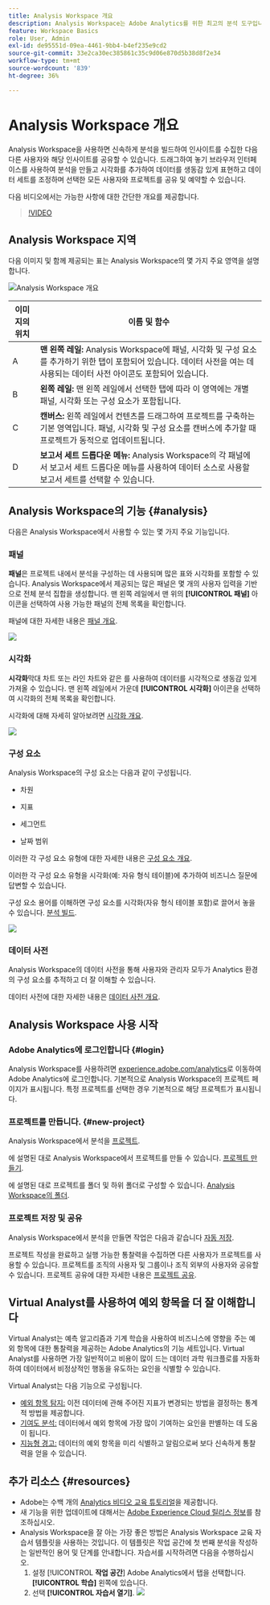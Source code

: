 ```yaml
---
title: Analysis Workspace 개요
description: Analysis Workspace는 Adobe Analytics를 위한 최고의 분석 도구입니다. 여러 다른 기능들이 있지만 특히, 패널, 테이블, 시각화 및 기타 구성 요소를 사용하여 데이터에 생명을 불어넣고, 데이터 세트를 큐레이팅하고, 프로젝트를 공유 및 예약할 수 있습니다.
feature: Workspace Basics
role: User, Admin
exl-id: de95551d-09ea-4461-9bb4-b4ef235e9cd2
source-git-commit: 33e2ca30ec385861c35c9d06e870d5b38d8f2e34
workflow-type: tm+mt
source-wordcount: '839'
ht-degree: 36%

---
```


# Analysis Workspace 개요

Analysis Workspace을 사용하면 신속하게 분석을 빌드하여 인사이트를 수집한 다음 다른 사용자와 해당 인사이트를 공유할 수 있습니다. 드래그하여 놓기 브라우저 인터페이스를 사용하여 분석을 만들고 시각화를 추가하여 데이터를 생동감 있게 표현하고 데이터 세트를 조정하며 선택한 모든 사용자와 프로젝트를 공유 및 예약할 수 있습니다.

다음 비디오에서는 가능한 사항에 대한 간단한 개요를 제공합니다.

>[!VIDEO](https://video.tv.adobe.com/v/26266/?quality=12)

## Analysis Workspace 지역

다음 이미지 및 함께 제공되는 표는 Analysis Workspace의 몇 가지 주요 영역을 설명합니다.

![Analysis Workspace 개요](assets/analysis-workspace-overvew.png)

| 이미지의 위치 | 이름 및 함수 |
|---------|----------|
| A | **맨 왼쪽 레일:** Analysis Workspace에 패널, 시각화 및 구성 요소를 추가하기 위한 탭이 포함되어 있습니다. 데이터 사전을 여는 데 사용되는 데이터 사전 아이콘도 포함되어 있습니다. |
| B | **왼쪽 레일:** 맨 왼쪽 레일에서 선택한 탭에 따라 이 영역에는 개별 패널, 시각화 또는 구성 요소가 포함됩니다. |
| C | **캔버스:** 왼쪽 레일에서 컨텐츠를 드래그하여 프로젝트를 구축하는 기본 영역입니다. 패널, 시각화 및 구성 요소를 캔버스에 추가할 때 프로젝트가 동적으로 업데이트됩니다. |
| D | **보고서 세트 드롭다운 메뉴:** Analysis Workspace의 각 패널에서 보고서 세트 드롭다운 메뉴를 사용하여 데이터 소스로 사용할 보고서 세트를 선택할 수 있습니다. |

## Analysis Workspace의 기능 {#analysis}

다음은 Analysis Workspace에서 사용할 수 있는 몇 가지 주요 기능입니다.

### 패널

**패널**&#x200B;은 프로젝트 내에서 분석을 구성하는 데 사용되며 많은 표와 시각화를 포함할 수 있습니다. Analysis Workspace에서 제공되는 많은 패널은 몇 개의 사용자 입력을 기반으로 전체 분석 집합을 생성합니다. 맨 왼쪽 레일에서 맨 위의 **[!UICONTROL 패널]** 아이콘을 선택하여 사용 가능한 패널의 전체 목록을 확인합니다.

패널에 대한 자세한 내용은 [패널 개요](https://experienceleague.adobe.com/docs/analytics/analyze/analysis-workspace/panels/panels.html?lang=ko).

![](assets/build-panels.png)

### 시각화

**시각화**&#x200B;막대 차트 또는 라인 차트와 같은 를 사용하여 데이터를 시각적으로 생동감 있게 가져올 수 있습니다. 맨 왼쪽 레일에서 가운데 **[!UICONTROL 시각화]** 아이콘을 선택하여 시각화의 전체 목록을 확인합니다.

시각화에 대해 자세히 알아보려면 [시각화 개요](https://experienceleague.adobe.com/docs/analytics/analyze/analysis-workspace/visualizations/freeform-analysis-visualizations.html?lang=ko).

![](assets/build-visualizations.png)

### 구성 요소

Analysis Workspace의 구성 요소는 다음과 같이 구성됩니다.

* 차원

* 지표

* 세그먼트

* 날짜 범위

이러한 각 구성 요소 유형에 대한 자세한 내용은 [구성 요소 개요](/help/analyze/analysis-workspace/components/analysis-workspace-components.md).

이러한 각 구성 요소 유형을 시각화(예: 자유 형식 테이블)에 추가하여 비즈니스 질문에 답변할 수 있습니다.

구성 요소 용어를 이해하면 구성 요소를 시각화(자유 형식 테이블 포함)로 끌어서 놓을 수 있습니다. [분석 빌드](/help/analyze/analysis-workspace/build-workspace-project/freeform-overview.md).

![](assets/build-components.png)

### 데이터 사전

Analysis Workspace의 데이터 사전을 통해 사용자와 관리자 모두가 Analytics 환경의 구성 요소를 추적하고 더 잘 이해할 수 있습니다.

데이터 사전에 대한 자세한 내용은 [데이터 사전 개요](/help/analyze/analysis-workspace/components/data-dictionary/data-dictionary-overview.md).

## Analysis Workspace 사용 시작

### Adobe Analytics에 로그인합니다 {#login}

Analysis Workspace를 사용하려면 [experience.adobe.com/analytics](https://experience.adobe.com/analytics)로 이동하여 Adobe Analytics에 로그인합니다. 기본적으로 Analysis Workspace의 프로젝트 페이지가 표시됩니다. 특정 프로젝트를 선택한 경우 기본적으로 해당 프로젝트가 표시됩니다.

### 프로젝트를 만듭니다. {#new-project}

Analysis Workspace에서 분석을 [프로젝트](/help/analyze/analysis-workspace/build-workspace-project/freeform-overview.md).

에 설명된 대로 Analysis Workspace에서 프로젝트를 만들 수 있습니다. [프로젝트 만들기](/help/analyze/analysis-workspace/build-workspace-project/create-projects.md).

에 설명된 대로 프로젝트를 폴더 및 하위 폴더로 구성할 수 있습니다. [Analysis Workspace의 폴더](/help/analyze/analysis-workspace/build-workspace-project/workspace-folders/about-folders.md).

### 프로젝트 저장 및 공유

Analysis Workspace에서 분석을 만들면 작업은 다음과 같습니다 [자동 저장](/help/analyze/analysis-workspace/build-workspace-project/save-projects.md).

프로젝트 작성을 완료하고 실행 가능한 통찰력을 수집하면 다른 사용자가 프로젝트를 사용할 수 있습니다. 프로젝트를 조직의 사용자 및 그룹이나 조직 외부의 사용자와 공유할 수 있습니다. 프로젝트 공유에 대한 자세한 내용은 [프로젝트 공유](/help/analyze/analysis-workspace/curate-share/share-projects.md).

<!--

Maybe add this back in if the video isn't too outdated. Otherwise, delete this section.

### Project management in Analysis Workspace

The following video provides an overview of project management in Analysis Workspace:

>[!VIDEO](https://video.tv.adobe.com/v/24035/?quality=12)

-->

## Virtual Analyst를 사용하여 예외 항목을 더 잘 이해합니다

Virtual Analyst는 예측 알고리즘과 기계 학습을 사용하여 비즈니스에 영향을 주는 예외 항목에 대한 통찰력을 제공하는 Adobe Analytics의 기능 세트입니다. Virtual Analyst를 사용하면 가장 일반적이고 비용이 많이 드는 데이터 과학 워크플로를 자동화하여 데이터에서 비정상적인 행동을 유도하는 요인을 식별할 수 있습니다.

Virtual Analyst는 다음 기능으로 구성됩니다.

* [예외 항목 탐지:](/help/analyze/analysis-workspace/virtual-analyst/c-anomaly-detection/anomaly-detection.md) 이전 데이터에 관해 주어진 지표가 변경되는 방법을 결정하는 통계적 방법을 제공합니다.
* [기여도 분석:](/help/analyze/analysis-workspace/virtual-analyst/contribution-analysis/run-contribution-analysis.md) 데이터에서 예외 항목에 가장 많이 기여하는 요인을 판별하는 데 도움이 됩니다.
* [지능형 경고:](/help/analyze/analysis-workspace/c-intelligent-alerts/intellligent-alerts.md) 데이터의 예외 항목을 미리 식별하고 알림으로써 보다 신속하게 통찰력을 얻을 수 있습니다.

## 추가 리소스 {#resources}

* Adobe는 수백 개의 [Analytics 비디오 교육 튜토리얼](https://experienceleague.adobe.com/docs/analytics-learn/tutorials/overview.html?lang=ko-KR)을 제공합니다.
* 새 기능을 위한 업데이트에 대해서는 [Adobe Experience Cloud 릴리스 정보](https://experienceleague.adobe.com/docs/release-notes/experience-cloud/current.html#analytics)를 참조하십시오.
* Analysis Workspace을 잘 아는 가장 좋은 방법은 Analysis Workspace 교육 자습서 템플릿을 사용하는 것입니다. 이 템플릿은 작업 공간에 첫 번째 분석을 작성하는 일반적인 용어 및 단계를 안내합니다. 자습서를 시작하려면 다음을 수행하십시오.
   1. 설정 [!UICONTROL **작업 공간**] Adobe Analytics에서 탭을 선택합니다. **[!UICONTROL 학습]** 왼쪽에 있습니다.
   1. 선택 **[!UICONTROL 자습서 열기]**.
      ![](assets/training-tutorial.png)

